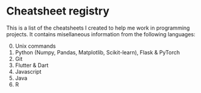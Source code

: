 # Cheatsheet registry

This is a list of the cheatsheets I created to help me work in programming projects. It contains misellaneous information from the following languages:

0. Unix commands
1. Python (Numpy, Pandas, Matplotlib, Scikit-learn), Flask & PyTorch
2. Git
3. Flutter & Dart
4. Javascript
5. Java
6. R
